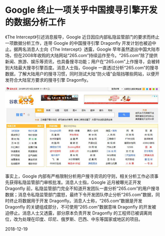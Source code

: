 # Google 终止一项关乎中国搜寻引擎开发的数据分析工作



《The Intercept》引述消息报导，Google 近日因应内部私隐监管部门的要求而终止一项数据分析工作，连带 Google 的中国搜寻引擎 Dragonfly 开发计划也被迫中止。据两名消息人士向《The Intercept》透露，Google 早年虽然退出中国大陆市场，但在2008年收购的大陆网站“265.com”持续运作至今。“265.com”除了提供新闻、旅游、娱乐等资讯，也具备搜寻功能；用户在“265.com”上作搜寻，会被转到大陆最大搜寻引擎百度。消息人士指，Google 一直透过分析“265.com”的搜寻数据，了解大陆用户的搜寻习惯，同时测试大陆“防火墙”会阻挡哪些网站，以便开发符合大陆官方要求的搜寻引擎 Dragonfly。

![图-20181219Google终止265](图-20181219Google终止265.jpg)

事实上，Google 内部有严格限制分析用户搜寻资讯的守则，相关分析工作必须事先获得私隐监管部门审核批准。消息人士指，Google 近月被曝光正开发 Dragonfly 前，私隐监管部门完全不知道开发团队一直分析“265.com”的用户搜寻数据；消息令私隐监管部门震怒，最终下令开发团队停止分析“265.com”数据，同时终止将数据用于开发 Dragonfly。消息人士称，“265.com”数据是开发 Dragonfly 的关键组成部分，不可使用“265.com”数据意味 Dragonfly 的开发被迫停止。消息人士又透露，部分原本负责开发 Dragonfly 的工程师已被调离岗位，改为处理在印度、印尼、俄罗斯、巴西、中东等国家或地区的项目。



2018-12-19